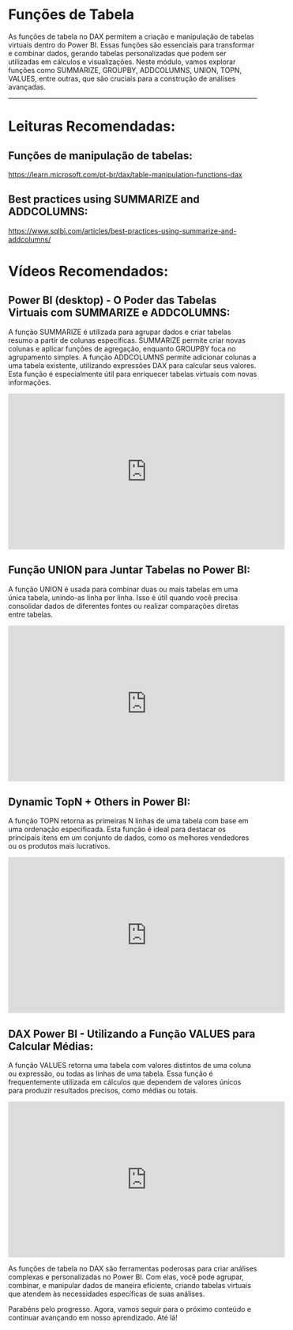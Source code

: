 # Funções de Tabela

As funções de tabela no DAX permitem a criação e manipulação de tabelas virtuais dentro do Power BI. Essas funções são essenciais para transformar e combinar dados, gerando tabelas personalizadas que podem ser utilizadas em cálculos e visualizações. Neste módulo, vamos explorar funções como SUMMARIZE, GROUPBY, ADDCOLUMNS, UNION, TOPN, VALUES, entre outras, que são cruciais para a construção de análises avançadas.

---

# Leituras Recomendadas:

## Funções de manipulação de tabelas:

https://learn.microsoft.com/pt-br/dax/table-manipulation-functions-dax

## Best practices using SUMMARIZE and ADDCOLUMNS:

https://www.sqlbi.com/articles/best-practices-using-summarize-and-addcolumns/

# Vídeos Recomendados:

## Power BI (desktop) - O Poder das Tabelas Virtuais com SUMMARIZE e ADDCOLUMNS:

A função SUMMARIZE é utilizada para agrupar dados e criar tabelas resumo a partir de colunas específicas. SUMMARIZE permite criar novas colunas e aplicar funções de agregação, enquanto GROUPBY foca no agrupamento simples. A função ADDCOLUMNS permite adicionar colunas a uma tabela existente, utilizando expressões DAX para calcular seus valores. Esta função é especialmente útil para enriquecer tabelas virtuais com novas informações.

<iframe width="560" height="315" src="https://www.youtube.com/embed/pm55kDWcwQY?si=dZuQ-12NYmgW8tNL" title="YouTube video player" frameborder="0" allow="accelerometer; autoplay; clipboard-write; encrypted-media; gyroscope; picture-in-picture; web-share" referrerpolicy="strict-origin-when-cross-origin" allowfullscreen></iframe>

## Função UNION para Juntar Tabelas no Power BI:

A função UNION é usada para combinar duas ou mais tabelas em uma única tabela, unindo-as linha por linha. Isso é útil quando você precisa consolidar dados de diferentes fontes ou realizar comparações diretas entre tabelas.

<iframe width="560" height="315" src="https://www.youtube.com/embed/1Klgq698bWA?si=PVt6BCwhAhkmeES0" title="YouTube video player" frameborder="0" allow="accelerometer; autoplay; clipboard-write; encrypted-media; gyroscope; picture-in-picture; web-share" referrerpolicy="strict-origin-when-cross-origin" allowfullscreen></iframe>

## Dynamic TopN + Others in Power BI: 

A função TOPN retorna as primeiras N linhas de uma tabela com base em uma ordenação especificada. Esta função é ideal para destacar os principais itens em um conjunto de dados, como os melhores vendedores ou os produtos mais lucrativos.

<iframe width="560" height="315" src="https://www.youtube.com/embed/UAnylK9bm1I?si=U2kHpKXtCxUVuG2e" title="YouTube video player" frameborder="0" allow="accelerometer; autoplay; clipboard-write; encrypted-media; gyroscope; picture-in-picture; web-share" referrerpolicy="strict-origin-when-cross-origin" allowfullscreen></iframe>

## DAX Power BI - Utilizando a Função VALUES para Calcular Médias:

A função VALUES retorna uma tabela com valores distintos de uma coluna ou expressão, ou todas as linhas de uma tabela. Essa função é frequentemente utilizada em cálculos que dependem de valores únicos para produzir resultados precisos, como médias ou totais.

<iframe width="560" height="315" src="https://www.youtube.com/embed/7VN_cZ_FJLA?si=4abgwXIvdq4sFvEr" title="YouTube video player" frameborder="0" allow="accelerometer; autoplay; clipboard-write; encrypted-media; gyroscope; picture-in-picture; web-share" referrerpolicy="strict-origin-when-cross-origin" allowfullscreen></iframe>

As funções de tabela no DAX são ferramentas poderosas para criar análises complexas e personalizadas no Power BI. Com elas, você pode agrupar, combinar, e manipular dados de maneira eficiente, criando tabelas virtuais que atendem às necessidades específicas de suas análises. 

Parabéns pelo progresso. Agora, vamos seguir para o próximo conteúdo e continuar avançando em nosso aprendizado. Até lá!
